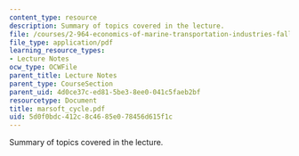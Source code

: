 ```yaml
---
content_type: resource
description: Summary of topics covered in the lecture.
file: /courses/2-964-economics-of-marine-transportation-industries-fall-2006/5d0f0bdc412c8c4685e078456d615f1c_marsoft_cycle.pdf
file_type: application/pdf
learning_resource_types:
- Lecture Notes
ocw_type: OCWFile
parent_title: Lecture Notes
parent_type: CourseSection
parent_uid: 4d0ce37c-ed81-5be3-8ee0-041c5faeb2bf
resourcetype: Document
title: marsoft_cycle.pdf
uid: 5d0f0bdc-412c-8c46-85e0-78456d615f1c
---
```

Summary of topics covered in the lecture.

